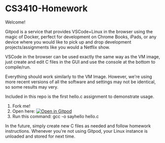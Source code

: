 # CS3410-Homework

Welcome!

Gitpod is a service that provides VSCode+Linux in the browser using the magic of Docker,
perfect for development on Chrome Books, iPads, or any device where you would like to
pick up and drop development projects/assignments like you would a Netflix show.

VSCode in the browser can be used exactly the same way as the VM image, just create and
edit C files in the GUI and use the console at the bottom to compile/run.

Everything should work similarly to the VM Image. However, we're using more recent
versions of all the software and settings may not be identical, so some results may very.

Included in this repo is the first hello.c assignment to demonstrate usage.

1. Fork me!
2. Open here: [![Open in Gitpod](https://gitpod.io/button/open-in-gitpod.svg)](https://gitpod.io/#https://github.com/zaptrem/CS3410-Homework)
3. Run this command: gcc -o sayhello hello.c

In the future, simply create new C files as needed and follow homework instructions.
Whenever you're not using Gitpod, your Linux instance is unloaded and stored for next time.

